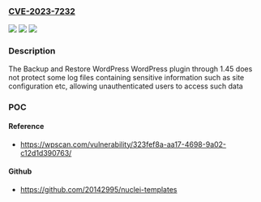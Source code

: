 ### [CVE-2023-7232](https://cve.mitre.org/cgi-bin/cvename.cgi?name=CVE-2023-7232)
![](https://img.shields.io/static/v1?label=Product&message=Backup%20and%20Restore%20WordPress%20&color=blue)
![](https://img.shields.io/static/v1?label=Version&message=n%2Fa&color=blue)
![](https://img.shields.io/static/v1?label=Vulnerability&message=CWE-200%20Information%20Exposure&color=brighgreen)

### Description

The Backup and Restore WordPress  WordPress plugin through 1.45 does not protect some log files containing sensitive information such as site configuration etc, allowing unauthenticated users to access such data

### POC

#### Reference
- https://wpscan.com/vulnerability/323fef8a-aa17-4698-9a02-c12d1d390763/

#### Github
- https://github.com/20142995/nuclei-templates

